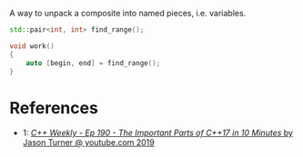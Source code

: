A way to unpack a composite into named pieces, i.e. variables.

```cpp
std::pair<int, int> find_range();

void work()
{
	auto [begin, end] = find_range();
}
```

# References

- 1: [_C++ Weekly - Ep 190 - The Important Parts of C++17 in 10 Minutes_ by Jason Turner @ youtube.com 2019](https://www.youtube.com/watch?v=QpFjOlzg1r4)
